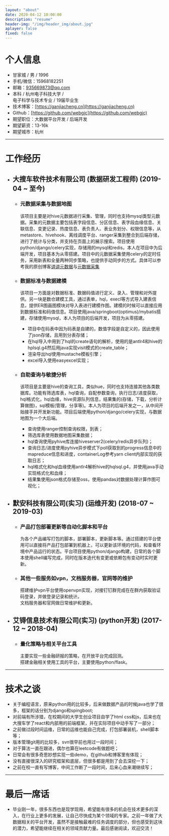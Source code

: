```yaml
---
layout: "about"
date: 2020-04-12 10:00:00
description: "resume"
header-img: "/img/header_img/about.jpg"
aplayer: false
fixed: false
---
```


# 个人信息

 - 甘家城 / 男 / 1996
 - 手机/微信：15968182251  
 - 邮箱：935669873@qq.com
 - 本科 / 杭州电子科技大学 /   
   电子科学与技术专业 / 19届毕业生 
 - 技术博客：[https://ganjiacheng.cn](https://ganjiacheng.cn)
 - Github：[https://github.com/webgjc](https://github.com/webgjc)
 - 期望职位：大数据平台开发 / 后端开发
 - 期望薪资：13-16k
 - 期望城市：杭州

---

# 工作经历

- ## 大搜车软件技术有限公司 (数据研发工程师) (2019-04 ~ 至今)

  - ### 元数据采集与数据地图

    该项目主要是对hive元数据进行采集、管理，同时也支持mysql类型元数据。采集的元数据主要包括表字段信息、分区信息、表字段血缘信息、关联信息、变更记录、热度信息、表负责人、表业务划分、权限信息等，从metastore、hivehook、离线调度平台、ranger采集到整合到后端存储，进行了统计与分类，并支持在页面上的展示搜索。项目使用python/django/celery实现，存储用的mysql和redis，本人在项目中为后端开发，项目基本为从零搭建。项目中的元数据采集使用celery的定时任务，采用新表和全量两种同步策略，也提供手动同步的方式。具体可以参考我的原创博客[讲讲元数据](https://ganjiacheng.cn/article/%E8%AE%B2%E8%AE%B2%E5%85%83%E6%95%B0%E6%8D%AE/)与[元数据采集](https://ganjiacheng.cn/article/hive%E4%B8%8Emysql%E5%85%83%E6%95%B0%E6%8D%AE%E7%9A%84%E5%BF%AB%E9%80%9F%E9%87%87%E9%9B%86/)

  - ### 数据标准与数据建模

    该项目一方面是对数据标准、数据码值进行定义、录入、管理和对外提供。另一块是数仓建模工具，通过表单，hql，execl等方式导入建表信息，提供ER图画图模块对导入表进行建模作图。建模的时候可以直接应用到数据标准和码值信息。项目使用java/springboot(optimus)/mybatis搭建，存储使用mysql，本人为项目的后端开发，项目为从零搭建。
    - 项目中在码表中因为码表是自建的，数值字段是自定义的，因此使用了json存储，且用到分表存储；
    - 在hql导入中用到了hql的create语句的解析，使用的是antlr4和hive的hplsql.g4然后用java实现visit模式的create_table；
    - 渲染导出hql使用mustache模板引擎；
    - excel导入使用easyexcel实现；

  - ### 自助查询与敏捷分析

    该项目是主要是hive的查询工具，类似hue，同时也支持连接其他各类数据库。功能有筛选库表，hql查询，自配参数查询，执行日志/进度获取，hql格式化，hql血缘，hive资源队列信息，结果集的(存储，下载，分析计算做图)，sql模板(管理，分享等)。本人为项目的后端开发之一，从中间开始接手并开发新功能。项目后端使用python/django/celery实现，与数据地图为一个大后端。
    - 查询使用ranger控制查询权限，到表；
    - 筛选库表使用数据地图采集数据；
    - hql查询使用pyhive库连接hiveserver2(celery/redis异步队列)；
    - 查询日志/进度使用pyhive异步模式下poll获取到的progress信息中的mapreduce信息和进度，containerLog参考yarn client内部实现的获取日志；
    - hql格式化和hql血缘使用antlr4解析hive的hqlsql.g4，并使用java手动实现格式化和血缘；
    - 结果集使用json格式存储至oss，使用pandas对数据处理计算作图可视化；

- ## 默安科技有限公司(实习) (运维开发) (2018-07 ~ 2019-03) 

  - ### 产品打包部署更新等自动化脚本和平台

    为各个产品编写打包的脚本，部署脚本，更新脚本等。通过搭建的平台使用可以直接将产品打包部署到机器上，可以更新该环境的代码，和查看环境中产品运行的状态。平台项目使用python/django构建，日常的各个脚本使用shell编写完成，同时在版本迭代有变更或依赖包有变动时实时更新。

  - ### 其他一些服务如vpn，文档服务器，官网等的维护

    搭建维护vpn平台使用openvpn实现，对接钉钉群完成在在群内获取验证码登录，并做登录记录和统计。  
    文档服务器和官网做日常维护和更新。

- ## 艾锝信息技术有限公司(实习) (python开发) (2017-12 ~ 2018-04)
  
  - ### 量化策略与相关平台工具

    主要实现一些金融研报的策略，在开放平台完成回测。  
    搭建金融相关使用工具的平台，主要使用python/flask。

---

# 技术之谈

- 关于编程语言，原来python用的比较多，后来做数据产品的时候java也学了很多，框架的话分别为django和spingboot;
- 对前端有所涉猎，在校期间的大学生创业项目自学了html css和js，后来也在大搜车学了react和内部用的前端框架，并在实际项目中动手写了一部分；
- 之前做过段时间运维，日常的运维也能自己完成，打包部署装机，shell脚本等；
- 版本管理git用的比较多，svn很早前也用过一段时间；
- 对于算法一直在跟进，偶尔也算在leetcode有做题吧；
- 日常会有很多奇思妙想实现一些demo，在github和博客里有体现；
- 没有直接很深入的研究框架和底层，但很多都是用到了会去深挖一下；
- 之前在校一直有写博客，中间工作断了一段时间，后来心血来潮继续写；

---

# 最后一席话
- 毕业刚一年，很多东西也是现学现用，希望能有很多的机会在技术更多的深入，在行业上更多的发展，让自己尽快成为某个领域的专家。之前一年做了大数据相关的平台开发，虽然不是接触最难的任务调度的部分，但也感受到这块的潜力，希望能继续在相关的领域贡献力量。最后感谢阅读，欢迎交流！
